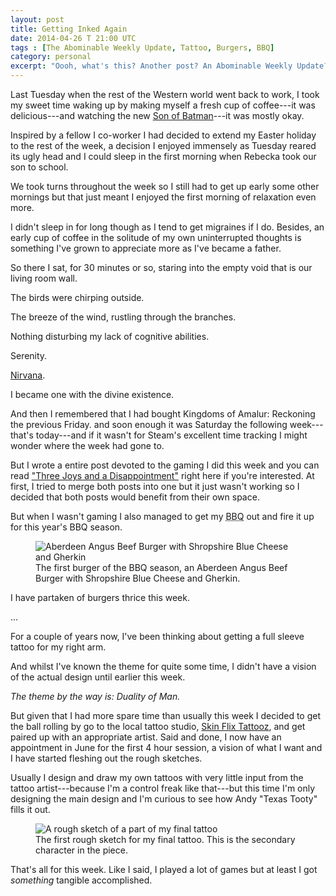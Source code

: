 ```yaml
---
layout: post
title: Getting Inked Again
date: 2014-04-26 T 21:00 UTC
tags : [The Abominable Weekly Update, Tattoo, Burgers, BBQ]
category: personal
excerpt: "Oooh, what's this? Another post? An Abominable Weekly Update? Well it's about time. Feast your eyes on a little of this and a little of that."
---
```

Last Tuesday when the rest of the Western world went back to work, I took my sweet time waking up by making myself a fresh cup of coffee---it was delicious---and watching the new [Son of Batman][sob]---it was mostly okay.

Inspired by a fellow I co-worker I had decided to extend my Easter holiday to the rest of the week, a decision I enjoyed immensely as Tuesday reared its ugly head and I could sleep in the first morning when Rebecka took our son to school.

We took turns throughout the week so I still had to get up early some other mornings but that just meant I enjoyed the first morning of relaxation even more.

I didn't sleep in for long though as I tend to get migraines if I do. Besides, an early cup of coffee in the solitude of my own uninterrupted thoughts is something I've grown to appreciate more as I've became a father.

So there I sat, for 30 minutes or so, staring into the empty void that is our living room wall.

The birds were chirping outside.

The breeze of the wind, rustling through the branches.

Nothing disturbing my lack of cognitive abilities.

Serenity.

[Nirvana][nirvana].

I became one with the divine existence.

And then I remembered that I had bought Kingdoms of Amalur: Reckoning the previous Friday. and soon enough it was Saturday the following week---that's today---and if it wasn't for Steam's excellent time tracking I might wonder where the week had gone to.

But I wrote a entire post devoted to the gaming I did this week and you can read ["Three Joys and a Disappointment"][blog] right here if you're interested. At first, I tried to merge both posts into one but it just wasn't working so I decided that both posts would benefit from their own space.

But when I wasn't gaming I also managed to get my <abbr title="Barbecue">BBQ</abbr> out and fire it up for this year's <abbr>BBQ</abbr> season.

<div>
<figure>
	<img class="js-lazy-load" data-original="/assets/posts/2014/april/getting-inked-again/first-bbq-burger-of-season-2014.jpg" alt="Aberdeen Angus Beef Burger with Shropshire Blue Cheese and Gherkin">
	<figcaption>The first burger of the BBQ season, an Aberdeen Angus Beef Burger with Shropshire Blue Cheese and Gherkin.</figcaption>
</figure>
</div>

I have partaken of burgers thrice this week.

...

For a couple of years now, I've been thinking about getting a full sleeve tattoo for my right arm.

And whilst I've known the theme for quite some time, I didn't have a vision of the actual design until earlier this week.

*The theme by the way is: Duality of Man.*

But given that I had more spare time than usually this week I decided to get the ball rolling by go to the local tattoo studio, [Skin Flix Tattooz][skin], and get paired up with an appropriate artist. Said and done, I now have an appointment in June for the first 4 hour session, a vision of what I want and I have started fleshing out the rough sketches.

Usually I design and draw my own tattoos with very little input from the tattoo artist---because I'm a control freak like that---but this time I'm only designing the main design and I'm curious to see how Andy "Texas Tooty" fills it out.

<div>
<figure>
	<img class="js-lazy-load" data-original="/assets/posts/2014/april/getting-inked-again/rough-sketch-of-final-tattoo.jpg" alt="A rough sketch of a part of my final tattoo">
	<figcaption>The first rough sketch for my final tattoo. This is the secondary character in the piece.</figcaption>
</figure>
</div>

That's all for this week. Like I said, I played a lot of games but at least I got *something* tangible accomplished.

[sob]: http://en.wikipedia.org/wiki/Son_of_Batman
[skin]: http://www.skinflixtattooz.co.uk/
[blog]: /blog/three-joys-and-a-disappointment
[nirvana]: http://en.wikipedia.org/wiki/Nirvana